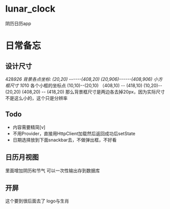 # lunar_clock


阴历日历app

#  日常备忘

## 设计尺寸
428*926
背景各点坐标:
(20,20) ------(408,20)
(20,906)------(408,906)
小方框尺寸 10*10
各个小框的坐标点
(10,10)--(20,10)  （408,10)  -- (418,10)
(10,20)--(20,20)   (408,20) -- (418,20)
那么背景框尺寸是两边各去掉20px，因为实际尺寸不是这么小的，这个只是分辨率

## Todo
* 内容需要精简[v]
* 不用Provider，直接用HttpClient加载然后返回成功后setState
* 日期选择放到下面snackbar去，不做弹出框，不好看

## 日历月视图
里面增加阴历和节气
可以一次性输出存到数据库
## 开屏
这个要到很后面去了
logo与生肖


